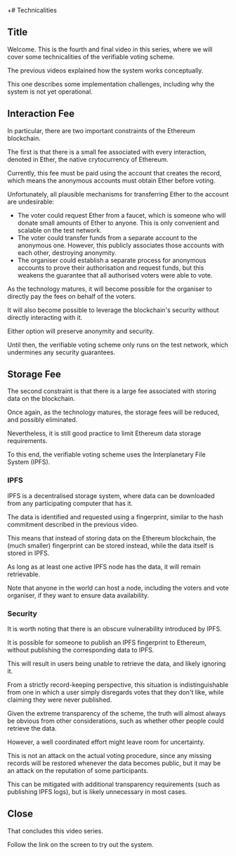 +# Technicalities

## Title

Welcome. This is the fourth and final video in this series, where we will cover some technicalities of the verifiable voting scheme.

The previous videos explained how the system works conceptually. 

This one describes some implementation challenges, including why the system is not yet operational.

## Interaction Fee

In particular, there are two important constraints of the Ethereum blockchain.

The first is that there is a small fee associated with every interaction, denoted in Ether, the native crytocurrency of Ethereum.

Currently, this fee must be paid using the account that creates the record, which means the anonymous accounts must obtain Ether before voting.

Unfortunately, all plausible mechanisms for transferring Ether to the account are undesirable:
* The voter could request Ether from a faucet, which is someone who will donate small amounts of Ether to anyone. 
  This is only convenient and scalable on the test network.
* The voter could transfer funds from a separate account to the anonymous one. 
  However, this publicly associates those accounts with each other, destroying anonymity.
* The organiser could establish a separate process for anonymous accounts to prove their authorisation and request funds, 
  but this weakens the guarantee that all authorised voters were able to vote.

As the technology matures, it will become possible for the organiser to directly pay the fees on behalf of the voters.

It will also become possible to leverage the blockchain's security without directly interacting with it.

Either option will preserve anonymity and security.

Until then, the verifiable voting scheme only runs on the test network, which undermines any security guarantees.

## Storage Fee

The second constraint is that there is a large fee associated with storing data on the blockchain.

Once again, as the technology matures, the storage fees will be reduced, and possibly eliminated. 

Nevertheless, it is still good practice to limit Ethereum data storage requirements.

To this end, the verifiable voting scheme uses the Interplanetary File System (IPFS).

### IPFS

IPFS is a decentralised storage system, where data can be downloaded from any participating computer that has it.

The data is identified and requested using a fingerprint, similar to the hash commitment described in the previous video. 

This means that instead of storing data on the Ethereum blockchain, the (much smaller) fingerprint can be stored instead, 
while the data itself is stored in IPFS.

As long as at least one active IPFS node has the data, it will remain retrievable.

Note that anyone in the world can host a node, including the voters and vote organiser, if they want to ensure data availability.

### Security

It is worth noting that there is an obscure vulnerability introduced by IPFS. 

It is possible for someone to publish an IPFS fingerprint to Ethereum, without publishing the corresponding data to IPFS. 

This will result in users being unable to retrieve the data, and likely ignoring it.

From a strictly record-keeping perspective, this situation is indistinguishable from one in which a user simply 
disregards votes that they don't like, while claiming they were never published.

Given the extreme transparency of the scheme, the truth will almost always be obvious from other considerations, 
such as whether other people could retrieve the data.

However, a well coordinated effort might leave room for uncertainty. 

This is not an attack on the actual voting procedure, since any missing records will be restored whenever the data becomes public,
but it may be an attack on the reputation of some participants.

This can be mitigated with additional transparency requirements (such as publishing IPFS logs), 
but is likely unnecessary in most cases.

## Close

That concludes this video series.

Follow the link on the screen to try out the system.



